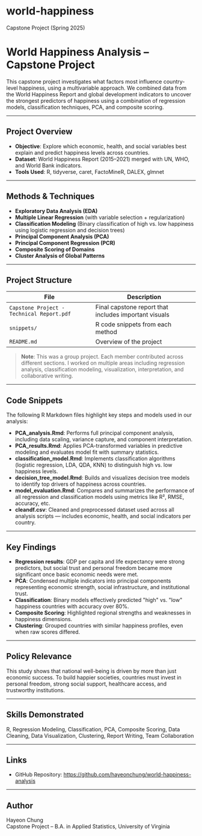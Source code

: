 # world-happiness
Capstone Project (Spring 2025)

# World Happiness Analysis – Capstone Project

This capstone project investigates what factors most influence country-level happiness, using a multivariable approach. We combined data from the World Happiness Report and global development indicators to uncover the strongest predictors of happiness using a combination of regression models, classification techniques, PCA, and composite scoring.

---

## Project Overview

- **Objective**: Explore which economic, health, and social variables best explain and predict happiness levels across countries.
- **Dataset**: World Happiness Report (2015–2021) merged with UN, WHO, and World Bank indicators.
- **Tools Used**: R, tidyverse, caret, FactoMineR, DALEX, glmnet

---

## Methods & Techniques

-  **Exploratory Data Analysis (EDA)**
-  **Multiple Linear Regression** (with variable selection + regularization)
-  **Classification Modeling** (Binary classification of high vs. low happiness using logistic regression and decision trees)
-  **Principal Component Analysis (PCA)**
-  **Principal Component Regression (PCR)**
-  **Composite Scoring of Domains**
-  **Cluster Analysis of Global Patterns**

---

## Project Structure

| File | Description |
|------|-------------|
| `Capstone Project - Technical Report.pdf` | Final capstone report that includes important visuals |
| `snippets/` | R code snippets from each method |
| `README.md` | Overview of the project |

> **Note**: This was a group project. Each member contributed across different sections. I worked on multiple areas including regression analysis, classification modeling, visualization, interpretation, and collaborative writing.

---
## Code Snippets

The following R Markdown files highlight key steps and models used in our analysis:

- **PCA_analysis.Rmd**: Performs full principal component analysis, including data scaling, variance capture, and component interpretation.
- **PCA_results.Rmd**: Applies PCA-transformed variables in predictive modeling and evaluates model fit with summary statistics.
- **classification_model.Rmd**: Implements classification algorithms (logistic regression, LDA, QDA, KNN) to distinguish high vs. low happiness levels.
- **decision_tree_model.Rmd**: Builds and visualizes decision tree models to identify top drivers of happiness across countries.
- **model_evaluation.Rmd**: Compares and summarizes the performance of all regression and classification models using metrics like R², RMSE, accuracy, etc.
- **cleandf.csv**: Cleaned and preprocessed dataset used across all analysis scripts — includes economic, health, and social indicators per country.

---

## Key Findings

- **Regression results**: GDP per capita and life expectancy were strong predictors, but social trust and personal freedom became more significant once basic economic needs were met.
- **PCA**: Condensed multiple indicators into principal components representing economic strength, social infrastructure, and institutional trust.
- **Classification**: Binary models effectively predicted "high" vs. "low" happiness countries with accuracy over 80%.
- **Composite Scoring**: Highlighted regional strengths and weaknesses in happiness dimensions.
- **Clustering**: Grouped countries with similar happiness profiles, even when raw scores differed.

---

## Policy Relevance

This study shows that national well-being is driven by more than just economic success. To build happier societies, countries must invest in personal freedom, strong social support, healthcare access, and trustworthy institutions.

---

## Skills Demonstrated

R, Regression Modeling, Classification, PCA, Composite Scoring, Data Cleaning, Data Visualization, Clustering, Report Writing, Team Collaboration

---

## Links

-  GitHub Repository: https://github.com/hayeonchung/world-happiness-analysis

---

## Author

Hayeon Chung  
Capstone Project – B.A. in Applied Statistics, University of Virginia
